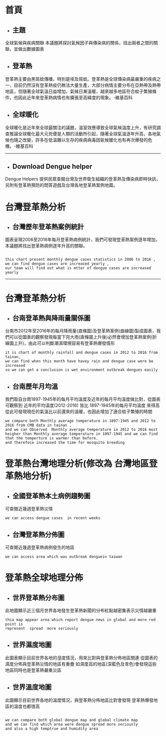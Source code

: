 # 首頁
* ## 主題
全球氣候與疾病關聯
本議題將探討氣候因子與傳染病的關係，找出兩者之間的關聯，並做出數據圖表

* ## 登革熱
登革熱主要由黑斑蚊傳播，特別是埃及斑蚊。登革熱是全球傳染病最嚴重的疾病之一，目前仍然沒有登革熱疫仍無法大量生產，大部分病情主要分布在亞熱帶及熱帶地區，但隨著全球氣溫日益增加，氣候日漸溫暖，越來越多地區符合蚊子繁殖條件，也因此近年來登革熱病情也有擴張至高緯度的現象。-維基百科
* ## 全球暖化
全球暖化是近年來全球最關注的議題，溫室效應導致全球氣候溫度上升，有研究調查推論全球暖化最大元兇便是人類的活動所引起，隨著全球氣溫逐年升高，各地氣候也隨之改變，許多在低溫難以生存的疾病病毒因氣候暖化也有再次爆發的危機。-維基百科

----
* ## Download Dengue helper
Dengue Helpers 提供民眾查閱台灣及世界衛生組織的登革熱及傳染病即時快訊，另附有登革熱預防的問答遊戲及台灣各地登革熱案例地圖。

# 台灣登革熱分析
* ## 台灣歷年登革熱案例統計
圖表呈現2006至2016年每月登革熱病例統計，我們可發現登革熱案例逐年增加，本議題將找出登革熱病例逐年升高的關聯。

````

this chart present monthly dengue cases statistics in 2006 to 2016 , we can find dengue cases are increased yearly ,  
our team will find out what is mtter of dengue cases are increased yearly

````
-----

# 台灣登革熱分析
* ## 台南登革熱與降雨量關係圖
台南市2012年至2016年的每月降雨量(直條圖)及登革熱案例(曲線圖)製成圖表，我們可以從圖表的觀察發現每當下完大雨(直條圖上升後)必然會增加登革熱案例(折線圖上升)，由此可以判斷潮濕環境容易有登革熱爆發情形

````
it is chart of monthly rainfall and dengue cases in 2012 to 2016 from tainan, 
we can find when this month have havey rain and dengue case were be increased 
so we can get a conclusion is wet environment outbreak dengues easily

````

* ## 台南歷年月均溫

我們取自台南1897-1945年的每月平均溫度及近年的每月平均溫度做比對，從圖表可觀察到
近年的平均溫度(2012-2016) 皆比 1897-1945年的每月平均溫度 來得高 從此可發現現在的氣溫比以前還來的溫暖，也因此增加了適合蚊子繁殖的時間

````
we compare both Monthly average temperature in 1897-1945 and 2012 to 2016 from CMB data in tainan ,
and we can Observed  Monthly average temperature in 2012 to 2016 most heigher than Monthly average temperature in 1897-1945 and we can find that the temperture is warmer than before.
and therefoce increased the time for mosquito breeding

````

# 登革熱台灣地理分析(修改為 台灣地區登革熱地分析)
* ## 全國登革熱本土病例趨勢圖
可查閱近幾週登革熱災情

````
we can access dengue cases  in recent weeks

````
* ## 台灣登革熱分佈圖
可查閱近幾週登革熱病例發生的地區

````
we can access area which was outbreak denguein taiwan

````
# 登革熱全球地理分佈
* ## 世界登革熱分布圖
此地圖顯示近三個月世界各地發生登革熱新聞的分布紅點越密集表示災情越嚴重
````
thia map appear area which report dengue news in global and more red point is 
represent  spread  more seriously
````
* ## 世界濕度地圖
此圖表顯示目前世界各地的溼度情況，用來比對與登革熱分佈地區關連
從圖表的濕度分佈與登革熱災情的地區有重疊 如濕度高的地區(深藍色及青色)會發現這些地區同時也是登革熱嚴重災區

* ## 世界溫度地圖
此圖顯示目前世界各地的溫度情況，與登革熱分佈地區比對會發現
登革熱爆發地區的溫度也都很高

````

we can compare both global dengue map and global climate map 
and we can find which area were dengue spread more seriously 
and also a high temptrue and humidity area

````


